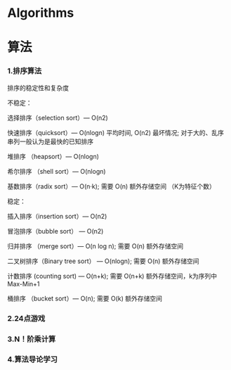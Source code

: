 # Algorithms
算法
===

### 1.排序算法
排序的稳定性和复杂度

不稳定：

选择排序（selection sort）— O(n2)

快速排序（quicksort）— O(nlogn) 平均时间, O(n2) 最坏情况; 对于大的、乱序串列一般认为是最快的已知排序

堆排序 （heapsort）— O(nlogn)

希尔排序 （shell sort）— O(nlogn)

基数排序（radix sort）— O(n·k); 需要 O(n) 额外存储空间 （K为特征个数）



稳定：

插入排序（insertion sort）— O(n2)

冒泡排序（bubble sort） — O(n2)

归并排序 （merge sort）— O(n log n); 需要 O(n) 额外存储空间

二叉树排序（Binary tree sort） — O(nlogn); 需要 O(n) 额外存储空间

计数排序  (counting sort) — O(n+k); 需要 O(n+k) 额外存储空间，k为序列中Max-Min+1

桶排序 （bucket sort）— O(n); 需要 O(k) 额外存储空间
      
### 2.24点游戏
### 3.N！阶乘计算
### 4.算法导论学习
